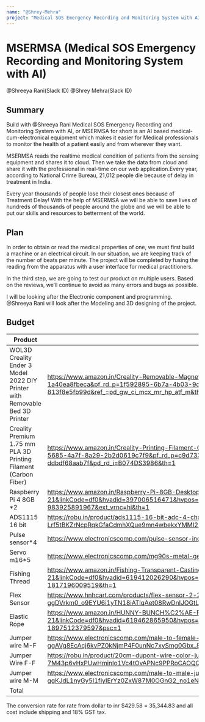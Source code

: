 ```yaml
---
name: "@Shrey-Mehra"
project: "Medical SOS Emergency Recording and Monitoring System with AI"
---
```


# MSERMSA (Medical SOS Emergency Recording and Monitoring System with AI)
@Shreeya Rani(Slack ID)
@Shrey Mehra(Slack ID)
## Summary
Build with @Shreeya Rani
Medical SOS Emergency Recording and Monitoring System with AI, or MSERMSA for short is an AI based medical-cum-electronical equipment which makes it easier for Medical professionals to monitor the health of a patient easily and from wherever they want.

MSERMSA reads the realtime medical condition of patients from the sensing equipment and shares it to cloud. Then we take the data from cloud and share it with the professional in real-time on our web application.Every year, according to National Crime Bureau, 
21,012 people die because of delay in treatment in India.

Every year thousands of people lose their closest ones because of Treatment Delay!
With the help of MSERMSA we will be able to save lives of hundreds of thousands of people around the globe and we will be able to put our skills and resources to betterment of the world.

## Plan

In order to obtain or read the medical properties of one, we must first build a machine or an electrical circuit. In our situation, we are keeping track of the number of beats per minute.
The project will be completed by fusing the reading from the apparatus with a user interface for medical practitioners.

In the third step, we are going to test our product on multiple users. Based on the reviews, we’ll continue to avoid as many errors and bugs as possible.

I will be looking after the Electronic component and programming.
@Shreeya Rani will look after the Modeling and 3D designing of the project.

## Budget



| Product         | Supplier/Link                         | Cost   |
| --------------- | ------------------------------------- | ------ |
| WOL3D Creality Ender 3 Model 2022 DIY Printer with Removable Bed 3D Printer  | https://www.amazon.in/Creality-Removable-Magnetic-3D-220x220x250mm/dp/B07P5YBN6M/?_encoding=UTF8&pd_rd_w=Q1zQY&content-id=amzn1.sym.1f592895-6b7a-4b03-9d72-1a40ea8fbeca&pf_rd_p=1f592895-6b7a-4b03-9d72-1a40ea8fbeca&pf_rd_r=ANV7YYVPYKDPCFPD69YS&pd_rd_wg=r6K2E&pd_rd_r=04bc56ca-18b9-4931-a9cb-813f8e5fb99d&ref_=pd_gw_ci_mcx_mr_hp_atf_m&th=1 | $174.29  |
| Creality Premium 1.75 mm PLA 3D Printing Filament (Carbon Fiber) | https://www.amazon.in/Creality-Printing-Filament-Carbon-Fiber/dp/B074DS3986/ref=pd_day0fbt_img_sccl_1/261-2814919-0635564?pd_rd_w=xL45H&content-id=amzn1.sym.c9d7333c-5685-4a7f-8a29-2b2d0619c7f9&pf_rd_p=c9d7333c-5685-4a7f-8a29-2b2d0619c7f9&pf_rd_r=VTV5RSV4NXVFJQ3HXD17&pd_rd_wg=tAQca&pd_rd_r=ec496aea-ffdb-4b43-bfed-ddbdf68aab7f&pd_rd_i=B074DS3986&th=1  | $36.52 |
| Raspberry Pi 4 8GB *2| https://www.amazon.in/Raspberry-Pi-8GB-Desktop-Computer/dp/B08B9XS3B6/ref=asc_df_B08B9XS3B6/?tag=googleshopdes-21&linkCode=df0&hvadid=397006516471&hvpos=&hvnetw=g&hvrand=742080683002387685&hvpone=&hvptwo=&hvqmt=&hvdev=c&hvdvcmdl=&hvlocint=&hvlocphy=20458&hvtargid=pla-983925891967&ext_vrnc=hi&th=1  | $169.54|
| ADS1115 16 bit| https://robu.in/product/ads1115-16-bit-adc-4-channel-programmable-gain-amplifier/?gclid=CjwKCAiAqt-dBhBcEiwATw-ggLZg-Lrf5tBKZrNcpRqkGfaCdmhXQue9mn4wbekxYMMI2PbZ_HntURoCsrIQAvD_BwE  | $10.54|
| Pulse sensor*4| https://www.electronicscomp.com/pulse-sensor-india?gclid=CjwKCAiAqt-dBhBcEiwATw-ggIqokG1SIU4X_HBcFfEA6SsvaOwvDW2Oi6FyIpNCTIv7AUcGoaeH9RoCWnkQAvD_BwE  | $6.16|
| Servo m16*5| https://www.electronicscomp.com/mg90s-metal-gear-servo-motor?gclid=CjwKCAiAqt-dBhBcEiwATw-ggGjyX5DJ0I3HNszM4a8V1tQ2SmTPWa_a1iSWdPG5rUKb1asaLLLP8hoC_PUQAvD_BwE  | $9.25|
| Fishing Thread| https://www.amazon.in/Fishing-Transparent-Casting-20-Meters/dp/B0B9N8LR6M/ref=asc_df_B0B9N8LR6M/?tag=googleshopdes-21&linkCode=df0&hvadid=619412026290&hvpos=&hvnetw=g&hvrand=17679179516095364323&hvpone=&hvptwo=&hvqmt=&hvdev=c&hvdvcmdl=&hvlocint=&hvlocphy=20458&hvtargid=pla-1817196009519&th=1 | $1.84|
| Flex Sensor| https://www.hnhcart.com/products/flex-sensor-2-2a-bend-sensor-for-hand-gesture-recognition?gclid=CjwKCAiAqt-dBhBcEiwATw-ggDVrkm0_o9EYU6i1yTN18iATlqAet08RwDnIJOGtL9zuivSCN5jsQxoC6LUQAvD_BwE| $18.54|
| Elastic Rope| https://www.amazon.in/HUNNY-BUNCH%C2%AE-Premium-Elastic-Multipurpose-Measuring/dp/B09RZTNFLK/ref=asc_df_B09RZTNFLK/?tag=googleshopdes-21&linkCode=df0&hvadid=619462865950&hvpos=&hvnetw=g&hvrand=4262819118521404970&hvpone=&hvptwo=&hvqmt=&hvdev=c&hvdvcmdl=&hvlocint=&hvlocphy=20458&hvtargid=pla-1897512379597&psc=1 | $1.44|
| Jumper wire M-F| https://www.electronicscomp.com/male-to-female-jumper-wires-20cm-40-pieces-pack?gclid=CjwKCAiAqt-dBhBcEiwATw-ggAVg8EcAcj6kvPZ0kNjmP4F0unNc7xySmg0Gbx_8hS3YUvLjt0e1_RoCrygQAvD_BwE | $0.70|
| Jumper Wire F-F| https://robu.in/product/20cm-dupont-wire-color-jumper-cable-2-54mm-1p-1p-female-female-40pcs/?gclid=CjwKCAiAqt-dBhBcEiwATw-ggHt1UolOkvW4Gg3qe-PF-7M43p6vHxPUwHminIo1Vc4tOvAPNc9PPRoCAOQQAvD_BwE | $0.64|
| Jumper wire M-M| https://www.electronicscomp.com/male-to-male-jumper-wires-20cm-40-pieces-pack?gclid=CjwKCAiAqt-dBhBcEiwATw-ggKJdL1nyGy5I1fIyIErYz0ZxW87M0OGnG2_no1eNeo_gIpHlwii7XhoCUs4QAvD_BwE | $0.82|
| Total           |                                       | $429.58 |

The conversion rate for rate from dollar to inr $429.58 = 35,344.83 and all cost include shipping and 18% GST tax.
